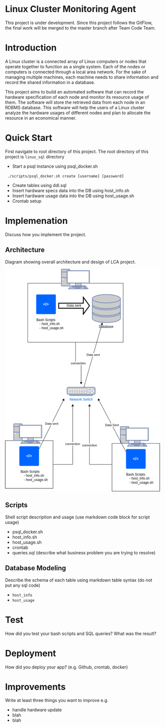 # Linux Cluster Monitoring Agent
This project is under development. Since this project follows the GitFlow, the final work will be merged to the master branch after Team Code Team.

# Introduction
A Linux cluster is a connected array of Linux computers or nodes that operate together to function as a single system. Each of the nodes or computers is connected through a local area network. For the sake of managing multiple machines, each machine needs to share information and record the shared information in a database.

This project aims to build an automated software that can record the hardware specification of each node and monitor its resource usage of them. The software will store the retrieved data from each node in an RDBMS database. This software will help the users of a Linux cluster analyze the hardware usages of different nodes and plan to allocate the resource in an economical manner. 


# Quick Start
First navigate to root directory of this project. The root directory of this project is `linux_sql` directory

- Start a psql instance using psql_docker.sh

`` 
./scripts/psql_docker.sh create [username] [password]
``

- Create tables using ddl.sql
- Insert hardware specs data into the DB using host_info.sh
- Insert hardware usage data into the DB using host_usage.sh
- Crontab setup

# Implemenation
Discuss how you implement the project.

## Architecture
Diagram showing overall architecture and design of LCA project.
<p align="center">
    <img  src="./assets/architecture_diagram.png" alt="">
</p>


## Scripts
Shell script description and usage (use markdown code block for script usage)
- psql_docker.sh
- host_info.sh
- host_usage.sh
- crontab
- queries.sql (describe what business problem you are trying to resolve)

## Database Modeling
Describe the schema of each table using markdown table syntax (do not put any sql code)
- `host_info`
- `host_usage`

# Test
How did you test your bash scripts and SQL queries? What was the result?

# Deployment
How did you deploy your app? (e.g. Github, crontab, docker)

# Improvements
Write at least three things you want to improve 
e.g. 
- handle hardware update 
- blah
- blah
